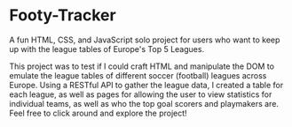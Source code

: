 # Footy-Tracker

A fun HTML, CSS, and JavaScript solo project for users who want to keep up with the league tables of Europe's Top 5 Leagues.

This project was to test if I could craft HTML and manipulate the DOM to emulate the league tables of different soccer (football) leagues across Europe. Using a RESTful API to gather the league data, I created a table for each league, as well as pages for allowing the user to view statistics for individual teams, as well as who the top goal scorers and playmakers are. Feel free to click around and explore the project!
